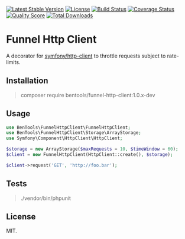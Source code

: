 [![Latest Stable Version](https://poser.pugx.org/bentools/funnel-http-client/v/stable)](https://packagist.org/packages/bentools/funnel-http-client)
[![License](https://poser.pugx.org/bentools/funnel-http-client/license)](https://packagist.org/packages/bentools/funnel-http-client)
[![Build Status](https://img.shields.io/travis/bpolaszek/funnel-http-client/master.svg?style=flat-square)](https://travis-ci.org/bpolaszek/funnel-http-client)
[![Coverage Status](https://coveralls.io/repos/github/bpolaszek/funnel-http-client/badge.svg?branch=master)](https://coveralls.io/github/bpolaszek/funnel-http-client?branch=master)
[![Quality Score](https://img.shields.io/scrutinizer/g/bpolaszek/funnel-http-client.svg?style=flat-square)](https://scrutinizer-ci.com/g/bpolaszek/funnel-http-client)
[![Total Downloads](https://poser.pugx.org/bentools/funnel-http-client/downloads)](https://packagist.org/packages/bentools/funnel-http-client)

# Funnel Http Client

A decorator for [symfony/http-client](https://symfony.com/doc/current/components/http_client.html) to throttle requests subject to rate-limits.

## Installation

> composer require bentools/funnel-http-client:1.0.x-dev

## Usage

```php
use BenTools\FunnelHttpClient\FunnelHttpClient;
use BenTools\FunnelHttpClient\Storage\ArrayStorage;
use Symfony\Component\HttpClient\HttpClient;

$storage = new ArrayStorage($maxRequests = 10, $timeWindow = 60);
$client = new FunnelHttpClient(HttpClient::create(), $storage);

$client->request('GET', 'http://foo.bar');
```

## Tests

> ./vendor/bin/phpunit

## License

MIT.
